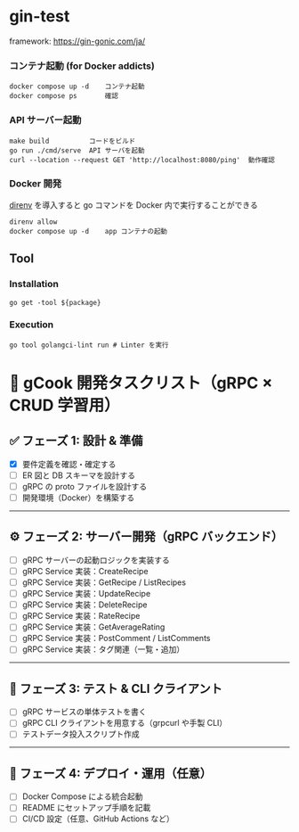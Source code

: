 # gin-test

framework: https://gin-gonic.com/ja/

### コンテナ起動 (for Docker addicts)

```shell
docker compose up -d	コンテナ起動
docker compose ps		確認
```

### API サーバー起動

```shell
make build			コードをビルド
go run ./cmd/serve	API サーバを起動
curl --location --request GET 'http://localhost:8080/ping'	動作確認
```

### Docker 開発

[direnv](https://direnv.net/) を導入すると go コマンドを Docker 内で実行することができる

```shell
direnv allow
docker compose up -d	app コンテナの起動
```

## Tool

### Installation

```shell
go get -tool ${package}
```

### Execution

```shell
go tool golangci-lint run # Linter を実行
```

# 🍳 gCook 開発タスクリスト（gRPC × CRUD 学習用）

## ✅ フェーズ 1: 設計 & 準備

- [x] 要件定義を確認・確定する
- [ ] ER 図と DB スキーマを設計する
- [ ] gRPC の proto ファイルを設計する
- [ ] 開発環境（Docker）を構築する

---

## ⚙ フェーズ 2: サーバー開発（gRPC バックエンド）

- [ ] gRPC サーバーの起動ロジックを実装する
- [ ] gRPC Service 実装：CreateRecipe
- [ ] gRPC Service 実装：GetRecipe / ListRecipes
- [ ] gRPC Service 実装：UpdateRecipe
- [ ] gRPC Service 実装：DeleteRecipe
- [ ] gRPC Service 実装：RateRecipe
- [ ] gRPC Service 実装：GetAverageRating
- [ ] gRPC Service 実装：PostComment / ListComments
- [ ] gRPC Service 実装：タグ関連（一覧・追加）

---

## 🧪 フェーズ 3: テスト & CLI クライアント

- [ ] gRPC サービスの単体テストを書く
- [ ] gRPC CLI クライアントを用意する（grpcurl や手製 CLI）
- [ ] テストデータ投入スクリプト作成

---

## 🚀 フェーズ 4: デプロイ・運用（任意）

- [ ] Docker Compose による統合起動
- [ ] README にセットアップ手順を記載
- [ ] CI/CD 設定（任意、GitHub Actions など）
